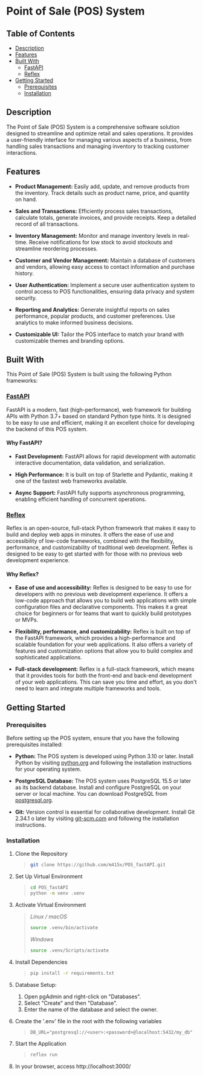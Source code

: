 # Point of Sale (POS) System

## Table of Contents

- [Description](#description)
- [Features](#features)
- [Built With](#built-with)
  - [FastAPI](#fastapi)
  - [Reflex](#reflex)
- [Getting Started](#getting-started)
  - [Prerequisites](#prerequisites)
  - [Installation](#installation)

## Description

The Point of Sale (POS) System is a comprehensive software solution designed to streamline and optimize retail and sales operations. It provides a user-friendly interface for managing various aspects of a business, from handling sales transactions and managing inventory to tracking customer interactions.

## Features

- **Product Management:** Easily add, update, and remove products from the inventory. Track details such as product name, price, and quantity on hand.

- **Sales and Transactions:** Efficiently process sales transactions, calculate totals, generate invoices, and provide receipts. Keep a detailed record of all transactions.

- **Inventory Management:** Monitor and manage inventory levels in real-time. Receive notifications for low stock to avoid stockouts and streamline reordering processes.

- **Customer and Vendor Management:** Maintain a database of customers and vendors, allowing easy access to contact information and purchase history.

- **User Authentication:** Implement a secure user authentication system to control access to POS functionalities, ensuring data privacy and system security.

- **Reporting and Analytics:** Generate insightful reports on sales performance, popular products, and customer preferences. Use analytics to make informed business decisions.

- **Customizable UI:** Tailor the POS interface to match your brand with customizable themes and branding options.

## Built With

This Point of Sale (POS) System is built using the following Python frameworks:

### [FastAPI](https://fastapi.tiangolo.com/)

FastAPI is a modern, fast (high-performance), web framework for building APIs with Python 3.7+ based on standard Python type hints. It is designed to be easy to use and efficient, making it an excellent choice for developing the backend of this POS system.

#### Why FastAPI?

- **Fast Development:** FastAPI allows for rapid development with automatic interactive documentation, data validation, and serialization.

- **High Performance:** It is built on top of Starlette and Pydantic, making it one of the fastest web frameworks available.

- **Async Support:** FastAPI fully supports asynchronous programming, enabling efficient handling of concurrent operations.

### [Reflex](https://reflex.dev/)

Reflex is an open-source, full-stack Python framework that makes it easy to build and deploy web apps in minutes. It offers the ease of use and accessibility of low-code frameworks, combined with the flexibility, performance, and customizability of traditional web development. Reflex is designed to be easy to get started with for those with no previous web development experience.

#### Why Reflex?

- **Ease of use and accessibility:** Reflex is designed to be easy to use for developers with no previous web development experience. It offers a low-code approach that allows you to build web applications with simple configuration files and declarative components. This makes it a great choice for beginners or for teams that want to quickly build prototypes or MVPs.

- **Flexibility, performance, and customizability:** Reflex is built on top of the FastAPI framework, which provides a high-performance and scalable foundation for your web applications. It also offers a variety of features and customization options that allow you to build complex and sophisticated applications.

- **Full-stack development:** Reflex is a full-stack framework, which means that it provides tools for both the front-end and back-end development of your web applications. This can save you time and effort, as you don't need to learn and integrate multiple frameworks and tools.

## Getting Started

### Prerequisites

Before setting up the POS system, ensure that you have the following prerequisites installed:

- **Python:** The POS system is developed using Python 3.10 or later. Install Python by visiting [python.org](https://www.python.org/) and following the installation instructions for your operating system.

- **PostgreSQL Database:** The POS system uses PostgreSQL 15.5 or later as its backend database. Install and configure PostgreSQL on your server or local machine. You can download PostgreSQL from [postgresql.org](https://www.postgresql.org/).

- **Git:** Version control is essential for collaborative development. Install Git 2.34.1 o later by visiting [git-scm.com](https://git-scm.com/) and following the installation instructions.

### Installation

1. Clone the Repository

   > ```bash
   > git clone https://github.com/m415x/POS_fastAPI.git
   > ```

2. Set Up Virtual Environment

   > ```bash
   > cd POS_fastAPI
   > python -m venv .venv
   > ```

3. Activate Virtual Environment

   > _Linux / macOS_
   >
   > ```bash
   > source .venv/bin/activate
   > ```
   >
   > _Windows_
   >
   > ```bash
   > source .venv/Scripts/activate
   > ```

4. Install Dependencies

   > ```bash
   > pip install -r requirements.txt
   > ```

5. Database Setup:

   1. Open pgAdmin and right-click on "Databases".
   2. Select "Create" and then "Database".
   3. Enter the name of the database and select the owner.

6. Create the '.env' file in the root with the following variables

   > ```text
   > DB_URL="postgresql://<user>:<password>@localhost:5432/my_db"
   > ```

7. Start the Application

   > ```bash
   > reflex run
   > ```

8. In your browser, access http://localhost:3000/
